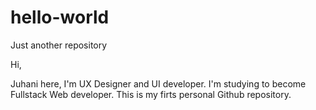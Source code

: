 # hello-world
Just another repository

Hi,

Juhani here, I'm UX Designer and UI developer. I'm studying to become Fullstack Web developer. This is my firts personal Github repository. 
